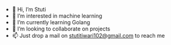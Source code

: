 - 👋 Hi, I’m Stuti
- 👀 I’m interested in machine learning
- 🌱 I’m currently learning Golang
- 💞️ I’m looking to collaborate on projects
- 📫 Just drop a mail on stutitiwari102@gmail.com to reach me 

<!---
stutixy/stutixy is a ✨ special ✨ repository because its `README.md` (this file) appears on your GitHub profile.
You can click the Preview link to take a look at your changes.
--->
